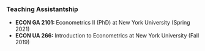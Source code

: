 ### Teaching Assistantship

<ul>
  <li> <b> ECON GA 2101: </b> Econometrics II (PhD) at New York University (Spring 2021) </li>
  <li> <b> ECON UA 266: </b> Introduction to Econometrics at New York University (Fall 2019) </li>
</ul>
